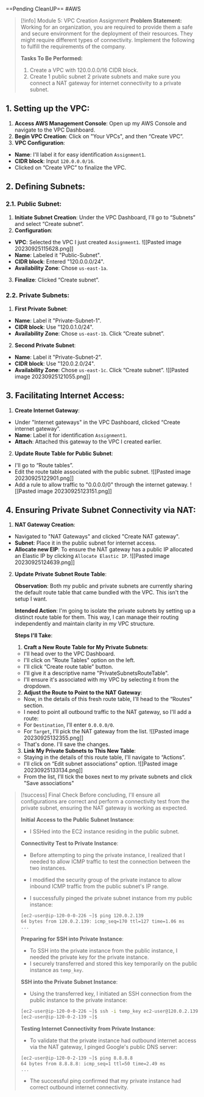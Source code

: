 ==Pending CleanUP==
#AWS

> [!info] Module 5: VPC Creation Assignment
> **Problem Statement:** 
> Working for an organization, you are required to provide them a safe and secure environment for the deployment of their resources. They might require different types of connectivity. Implement the following to fulfill the requirements of the company. 
> 
> **Tasks To Be Performed:** 
> 1. Create a VPC with 120.0.0.0/16 CIDR block. 
> 2. Create 1 public subnet 2 private subnets and make sure you connect a NAT gateway for internet connectivity to a private subnet.


## 1. **Setting up the VPC**:

1. **Access AWS Management Console**: Open up my AWS Console and navigate to the VPC Dashboard.
2. **Begin VPC Creation**: Click on "Your VPCs", and then “Create VPC”.
3. **VPC Configuration**:
 - **Name**: I'll label it for easy identification `Assignment1`.
 - **CIDR block**: Input `120.0.0.0/16`.
 - Clicked on “Create VPC” to finalize the VPC.

## 2. **Defining Subnets**:

### 2.1. **Public Subnet**:

1. **Initiate Subnet Creation**: Under the VPC Dashboard, I'll go to “Subnets” and select “Create subnet”.
2. **Configuration**:
 - **VPC**: Selected the VPC I just created `Assignment1`.
  ![[Pasted image 20230925115628.png]]
 - **Name**: Labeled it "Public-Subnet".
 - **CIDR block**: Entered "120.0.0.0/24".
 - **Availability Zone**: Chose `us-east-1a`.
3. **Finalize**: Clicked “Create subnet”.
 
### 2.2. **Private Subnets**:

1. **First Private Subnet**:
 - **Name**: Label it "Private-Subnet-1".
 - **CIDR block**: Use "120.0.1.0/24".
 - **Availability Zone**: Chose `us-east-1b`. 
  Click “Create subnet”.
2. **Second Private Subnet**:
 - **Name**: Label it "Private-Subnet-2".
 - **CIDR block**: Use "120.0.2.0/24".
 - **Availability Zone**: Chose `us-east-1c`. 
  Click “Create subnet”.
![[Pasted image 20230925121055.png]]
## 3. **Facilitating Internet Access**:

1. **Create Internet Gateway**:
 - Under "Internet gateways" in the VPC Dashboard, clicked “Create internet gateway”.
 - **Name**: Label it for identification `Assignment1`.
 - **Attach**: Attached this gateway to the VPC I created earlier.
  
2. **Update Route Table for Public Subnet**:
 - I'll go to “Route tables”.
 - Edit the route table associated with the public subnet.
  ![[Pasted image 20230925122901.png]]
 - Add a rule to allow traffic to "0.0.0.0/0" through the internet gateway.
  ![[Pasted image 20230925123151.png]]

## 4. **Ensuring Private Subnet Connectivity via NAT**:

1. **NAT Gateway Creation**:
 - Navigated to "NAT Gateways" and clicked "Create NAT gateway".
 - **Subnet**: Place it in the public subnet for internet access.
 - **Allocate new EIP**: To ensure the NAT gateway has a public IP allocated an Elastic IP by clicking `Allocate Elastic IP`.
  ![[Pasted image 20230925124639.png]]
  
2. **Update Private Subnet Route Table**:

	**Observation**: Both my public and private subnets are currently sharing the default route table that came bundled with the VPC. This isn't the setup I want.
	
	**Intended Action**: I'm going to isolate the private subnets by setting up a distinct route table for them. This way, I can manage their routing independently and maintain clarity in my VPC structure.
	
	**Steps I'll Take**:
	1. **Craft a New Route Table for My Private Subnets**:
	 - I'll head over to the VPC Dashboard.
	 - I'll click on "Route Tables" option on the left.
	 - I'll click “Create route table” button.
	 - I'll give it a descriptive name "PrivateSubnetsRouteTable".
	 - I'll ensure it's associated with my VPC by selecting it from the dropdown.
	  
	2. **Adjust the Route to Point to the NAT Gateway**:
	 - Now, in the details of this fresh route table, I'll head to the “Routes” section.
	 - I need to point all outbound traffic to the NAT gateway, so I'll add a route:
	  - For `Destination`, I'll enter `0.0.0.0/0`.
	  - For `Target`, I'll pick the NAT gateway from the list.
	   ![[Pasted image 20230925132355.png]]
	 - That's done. I'll save the changes.
	  
	3. **Link My Private Subnets to This New Table**:
	 - Staying in the details of this route table, I'll navigate to “Actions”.
	 - I'll click on “Edit subnet associations” option.
	  ![[Pasted image 20230925133134.png]]
	 - From the list, I'll tick the boxes next to my private subnets and click "Save associations"


> [!success] Final Check
> Before concluding, I'll ensure all configurations are correct and perform a connectivity test from the private subnet, ensuring the NAT gateway is working as expected.
> 
> **Initial Access to the Public Subnet Instance**:
> 
>  - I SSHed into the EC2 instance residing in the public subnet.
>   
> **Connectivity Test to Private Instance**:
>  
>  - Before attempting to ping the private instance, I realized that I needed to allow ICMP traffic to test the connection between the two instances.
>   
>  - I modified the security group of the private instance to allow inbound ICMP traffic from the public subnet's IP range.
>   
>  - I successfully pinged the private subnet instance from my public instance:
> 
> ```bash
> [ec2-user@ip-120-0-0-226 ~]$ ping 120.0.2.139
> 64 bytes from 120.0.2.139: icmp_seq=170 ttl=127 time=1.06 ms
> ...
> ```
> 
> **Preparing for SSH into Private Instance**:
>  
>  - To SSH into the private instance from the public instance, I needed the private key for the private instance.
>  - I securely transferred and stored this key temporarily on the public instance as `temp_key`.
>   
> **SSH into the Private Subnet Instance**:
>  
>  - Using the transferred key, I initiated an SSH connection from the public instance to the private instance:
> 
> ```bash
> [ec2-user@ip-120-0-0-226 ~]$ ssh -i temp_key ec2-user@120.0.2.139
> [ec2-user@ip-120-0-2-139 ~]$
> ```
>   
> **Testing Internet Connectivity from Private Instance**:
>  
>  - To validate that the private instance had outbound internet access via the NAT gateway, I pinged Google's public DNS server:
>   
> ```bash
> [ec2-user@ip-120-0-2-139 ~]$ ping 8.8.8.8
> 64 bytes from 8.8.8.8: icmp_seq=1 ttl=50 time=2.49 ms
> ...
> ```
>   
>  - The successful ping confirmed that my private instance had correct outbound internet connectivity.